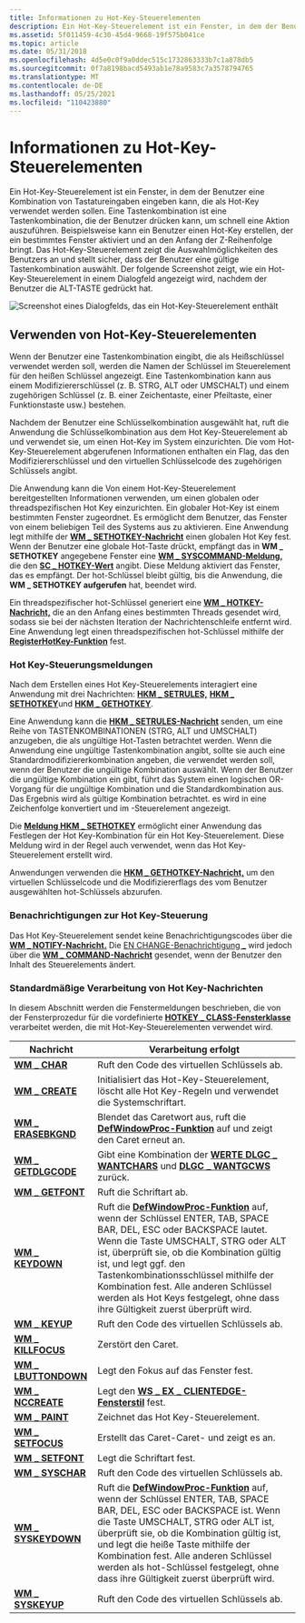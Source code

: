 ```yaml
---
title: Informationen zu Hot-Key-Steuerelementen
description: Ein Hot-Key-Steuerelement ist ein Fenster, in dem der Benutzer eine Kombination von Tastatureingaben eingeben kann, die als Hot-Key verwendet werden sollen.
ms.assetid: 5f011459-4c30-45d4-9668-19f575b041ce
ms.topic: article
ms.date: 05/31/2018
ms.openlocfilehash: 4d5e0c0f9a0ddec515c1732863333b7c1a878db5
ms.sourcegitcommit: 0f7a8198bacd5493ab1e78a9583c7a3578794765
ms.translationtype: MT
ms.contentlocale: de-DE
ms.lasthandoff: 05/25/2021
ms.locfileid: "110423880"
---
```

# <a name="about-hot-key-controls"></a>Informationen zu Hot-Key-Steuerelementen

Ein Hot-Key-Steuerelement ist ein Fenster, in dem der Benutzer eine Kombination von Tastatureingaben eingeben kann, die als Hot-Key verwendet werden sollen. Eine Tastenkombination ist eine Tastenkombination, die der Benutzer drücken kann, um schnell eine Aktion auszuführen. Beispielsweise kann ein Benutzer einen Hot-Key erstellen, der ein bestimmtes Fenster aktiviert und an den Anfang der Z-Reihenfolge bringt. Das Hot-Key-Steuerelement zeigt die Auswahlmöglichkeiten des Benutzers an und stellt sicher, dass der Benutzer eine gültige Tastenkombination auswählt. Der folgende Screenshot zeigt, wie ein Hot-Key-Steuerelement in einem Dialogfeld angezeigt wird, nachdem der Benutzer die ALT-TASTE gedrückt hat.

![Screenshot eines Dialogfelds, das ein Hot-Key-Steuerelement enthält](images/hotkey.png)

## <a name="using-hot-key-controls"></a>Verwenden von Hot-Key-Steuerelementen

Wenn der Benutzer eine Tastenkombination eingibt, die als Heißschlüssel verwendet werden soll, werden die Namen der Schlüssel im Steuerelement für den heißen Schlüssel angezeigt. Eine Tastenkombination kann aus einem Modifiziererschlüssel (z. B. STRG, ALT oder UMSCHALT) und einem zugehörigen Schlüssel (z. B. einer Zeichentaste, einer Pfeiltaste, einer Funktionstaste usw.) bestehen.

Nachdem der Benutzer eine Schlüsselkombination ausgewählt hat, ruft die Anwendung die Schlüsselkombination aus dem Hot Key-Steuerelement ab und verwendet sie, um einen Hot-Key im System einzurichten. Die vom Hot-Key-Steuerelement abgerufenen Informationen enthalten ein Flag, das den Modifiziererschlüssel und den virtuellen Schlüsselcode des zugehörigen Schlüssels angibt.

Die Anwendung kann die Von einem Hot-Key-Steuerelement bereitgestellten Informationen verwenden, um einen globalen oder threadspezifischen Hot Key einzurichten. Ein globaler Hot-Key ist einem bestimmten Fenster zugeordnet. Es ermöglicht dem Benutzer, das Fenster von einem beliebigen Teil des Systems aus zu aktivieren. Eine Anwendung legt mithilfe der [**WM \_ SETHOTKEY-Nachricht**](/windows/desktop/inputdev/wm-sethotkey) einen globalen Hot Key fest. Wenn der Benutzer eine globale Hot-Taste drückt, empfängt das in **WM \_ SETHOTKEY** angegebene Fenster eine [**WM \_ SYSCOMMAND-Meldung,**](/windows/desktop/menurc/wm-syscommand) die den [**SC \_ HOTKEY-Wert**](/windows/desktop/inputdev/wm-sethotkey) angibt. Diese Meldung aktiviert das Fenster, das es empfängt. Der hot-Schlüssel bleibt gültig, bis die Anwendung, die **WM \_ SETHOTKEY aufgerufen** hat, beendet wird.

Ein threadspezifischer hot-Schlüssel generiert eine [**WM \_ HOTKEY-Nachricht,**](/windows/desktop/inputdev/wm-hotkey) die an den Anfang eines bestimmten Threads gesendet wird, sodass sie bei der nächsten Iteration der Nachrichtenschleife entfernt wird. Eine Anwendung legt einen threadspezifischen hot-Schlüssel mithilfe der [**RegisterHotKey-Funktion**](/windows/desktop/api/winuser/nf-winuser-registerhotkey) fest.

### <a name="hot-key-control-messages"></a>Hot Key-Steuerungsmeldungen

Nach dem Erstellen eines Hot Key-Steuerelements interagiert eine Anwendung mit drei Nachrichten: [**HKM \_ SETRULES,**](hkm-setrules.md) [**HKM \_ SETHOTKEY**](hkm-sethotkey.md)und [**HKM \_ GETHOTKEY**](hkm-gethotkey.md).

Eine Anwendung kann die [**HKM \_ SETRULES-Nachricht**](hkm-setrules.md) senden, um eine Reihe von TASTENKOMBINATIONEN (STRG, ALT und UMSCHALT) anzugeben, die als ungültige Hot-Tasten betrachtet werden. Wenn die Anwendung eine ungültige Tastenkombination angibt, sollte sie auch eine Standardmodifiziererkombination angeben, die verwendet werden soll, wenn der Benutzer die ungültige Kombination auswählt. Wenn der Benutzer die ungültige Kombination ein gibt, führt das System einen logischen OR-Vorgang für die ungültige Kombination und die Standardkombination aus. Das Ergebnis wird als gültige Kombination betrachtet. es wird in eine Zeichenfolge konvertiert und im -Steuerelement angezeigt.

Die [**Meldung HKM \_ SETHOTKEY**](hkm-sethotkey.md) ermöglicht einer Anwendung das Festlegen der Hot Key-Kombination für ein Hot Key-Steuerelement. Diese Meldung wird in der Regel auch verwendet, wenn das Hot Key-Steuerelement erstellt wird.

Anwendungen verwenden die [**HKM \_ GETHOTKEY-Nachricht,**](hkm-gethotkey.md) um den virtuellen Schlüsselcode und die Modifiziererflags des vom Benutzer ausgewählten hot-Schlüssels abzurufen.

### <a name="hot-key-control-notifications"></a>Benachrichtigungen zur Hot Key-Steuerung

Das Hot Key-Steuerelement sendet keine Benachrichtigungscodes über die [**WM \_ NOTIFY-Nachricht.**](wm-notify.md) Die [EN CHANGE-Benachrichtigung \_](en-change.md) wird jedoch über die [**WM \_ COMMAND-Nachricht**](/windows/desktop/menurc/wm-command) gesendet, wenn der Benutzer den Inhalt des Steuerelements ändert.

### <a name="default-hot-key-message-processing"></a>Standardmäßige Verarbeitung von Hot Key-Nachrichten

In diesem Abschnitt werden die Fenstermeldungen beschrieben, die von der Fensterprozedur für die vordefinierte [**HOTKEY \_ CLASS-Fensterklasse**](common-control-window-classes.md) verarbeitet werden, die mit Hot-Key-Steuerelementen verwendet wird.

|    Nachricht                                            |    Verarbeitung erfolgt                               |
|------------------------------------------------|--------------------------------------------------------------|
| [**WM \_ CHAR**](/windows/desktop/inputdev/wm-char)               | Ruft den Code des virtuellen Schlüssels ab.             |
| [**WM \_ CREATE**](/windows/desktop/winmsg/wm-create)             | Initialisiert das Hot-Key-Steuerelement, löscht alle Hot Key-Regeln und verwendet die Systemschriftart.   |
| [**WM \_ ERASEBKGND**](/windows/desktop/winmsg/wm-erasebkgnd)     | Blendet das Caretwort aus, ruft die [**DefWindowProc-Funktion**](/windows/desktop/api/winuser/nf-winuser-defwindowproca) auf und zeigt den Caret erneut an.   |
| [**WM \_ GETDLGCODE**](/windows/desktop/dlgbox/wm-getdlgcode)     | Gibt eine Kombination der [**WERTE DLGC \_ WANTCHARS**](/windows/desktop/dlgbox/wm-getdlgcode) und [**DLGC \_ WANTGCWS**](/windows/desktop/dlgbox/wm-getdlgcode) zurück.   |
| [**WM \_ GETFONT**](/windows/desktop/winmsg/wm-getfont)           | Ruft die Schriftart ab.                         |
| [**WM \_ KEYDOWN**](/windows/desktop/inputdev/wm-keydown)         | Ruft die [**DefWindowProc-Funktion**](/windows/desktop/api/winuser/nf-winuser-defwindowproca) auf, wenn der Schlüssel ENTER, TAB, SPACE BAR, DEL, ESC oder BACKSPACE lautet. Wenn die Taste UMSCHALT, STRG oder ALT ist, überprüft sie, ob die Kombination gültig ist, und legt ggf. den Tastenkombinationsschlüssel mithilfe der Kombination fest. Alle anderen Schlüssel werden als Hot Keys festgelegt, ohne dass ihre Gültigkeit zuerst überprüft wird. |
| [**WM \_ KEYUP**](/windows/desktop/inputdev/wm-keyup)             | Ruft den Code des virtuellen Schlüssels ab.             |
| [**WM \_ KILLFOCUS**](/windows/desktop/inputdev/wm-killfocus)     | Zerstört den Caret.                         |
| [**WM \_ LBUTTONDOWN**](/windows/desktop/inputdev/wm-lbuttondown) | Legt den Fokus auf das Fenster fest.               |
| [**WM \_ NCCREATE**](/windows/desktop/winmsg/wm-nccreate)         | Legt den [**WS \_ EX \_ CLIENTEDGE-Fensterstil**](/windows/desktop/winmsg/extended-window-styles) fest.        |
| [**WM \_ PAINT**](/windows/desktop/gdi/wm-paint)                  | Zeichnet das Hot Key-Steuerelement.                 |
| [**WM \_ SETFOCUS**](/windows/desktop/inputdev/wm-setfocus)       | Erstellt das Caret-Caret- und zeigt es an.                |
| [**WM \_ SETFONT**](/windows/desktop/winmsg/wm-setfont)           | Legt die Schriftart fest.                              |
| [**WM \_ SYSCHAR**](/windows/desktop/menurc/wm-syschar)           | Ruft den Code des virtuellen Schlüssels ab.             |
| [**WM \_ SYSKEYDOWN**](/windows/desktop/inputdev/wm-syskeydown)   | Ruft die [**DefWindowProc-Funktion**](/windows/desktop/api/winuser/nf-winuser-defwindowproca) auf, wenn der Schlüssel ENTER, TAB, SPACE BAR, DEL, ESC oder BACKSPACE ist. Wenn die Taste UMSCHALT, STRG oder ALT ist, überprüft sie, ob die Kombination gültig ist, und legt die heiße Taste mithilfe der Kombination fest. Alle anderen Schlüssel werden als hot-Schlüssel festgelegt, ohne dass ihre Gültigkeit zuerst überprüft wird. |
| [**WM \_ SYSKEYUP**](/windows/desktop/inputdev/wm-syskeyup)       | Ruft den Code des virtuellen Schlüssels ab.             |
